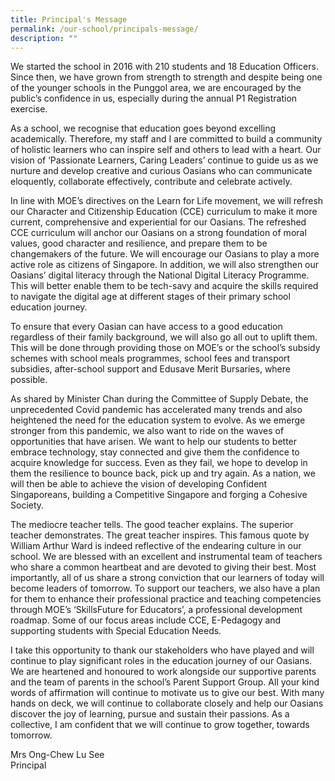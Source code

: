 ```yaml
---
title: Principal's Message
permalink: /our-school/principals-message/
description: ""
---
```

  
We started the school in 2016 with 210 students and 18 Education Officers. Since then, we have grown from strength to strength and despite being one of the younger schools in the Punggol area, we are encouraged by the public’s confidence in us, especially during the annual P1 Registration exercise.

  

As a school, we recognise that education goes beyond excelling academically. Therefore, my staff and I are committed to build a community of holistic learners who can inspire self and others to lead with a heart. Our vision of ‘Passionate Learners, Caring Leaders’ continue to guide us as we nurture and develop creative and curious Oasians who can communicate eloquently, collaborate effectively, contribute and celebrate actively.

  

In line with MOE’s directives on the Learn for Life movement, we will refresh our Character and Citizenship Education (CCE) curriculum to make it more current, comprehensive and experiential for our Oasians. The refreshed CCE curriculum will anchor our Oasians on a strong foundation of moral values, good character and resilience, and prepare them to be changemakers of the future. We will encourage our Oasians to play a more active role as citizens of Singapore. In addition, we will also strengthen our Oasians’ digital literacy through the National Digital Literacy Programme. This will better enable them to be tech-savy and acquire the skills required to navigate the digital age at different stages of their primary school education journey.

  

To ensure that every Oasian can have access to a good education regardless of their family background, we will also go all out to uplift them. This will be done through providing those on MOE’s or the school’s subsidy schemes with school meals programmes, school fees and transport subsidies, after-school support and Edusave Merit Bursaries, where possible.

  

As shared by Minister Chan during the Committee of Supply Debate, the unprecedented Covid pandemic has accelerated many trends and also heightened the need for the education system to evolve. As we emerge stronger from this pandemic, we also want to ride on the waves of opportunities that have arisen. We want to help our students to better embrace technology, stay connected and give them the confidence to acquire knowledge for success. Even as they fail, we hope to develop in them the resilience to bounce back, pick up and try again. As a nation, we will then be able to achieve the vision of developing Confident Singaporeans, building a Competitive Singapore and forging a Cohesive Society.  
  

The mediocre teacher tells. The good teacher explains. The superior teacher demonstrates. The great teacher inspires. This famous quote by William Arthur Ward is indeed reflective of the endearing culture in our school. We are blessed with an excellent and instrumental team of teachers who share a common heartbeat and are devoted to giving their best. Most importantly, all of us share a strong conviction that our learners of today will become leaders of tomorrow. To support our teachers, we also have a plan for them to enhance their professional practice and teaching competencies through MOE’s ‘SkillsFuture for Educators’, a professional development roadmap. Some of our focus areas include CCE, E-Pedagogy and supporting students with Special Education Needs.

  

I take this opportunity to thank our stakeholders who have played and will continue to play significant roles in the education journey of our Oasians. We are heartened and honoured to work alongside our supportive parents and the team of parents in the school’s Parent Support Group. All your kind words of affirmation will continue to motivate us to give our best. With many hands on deck, we will continue to collaborate closely and help our Oasians discover the joy of learning, pursue and sustain their passions. As a collective, I am confident that we will continue to grow together, towards tomorrow.

  

Mrs Ong-Chew Lu See <br>
Principal